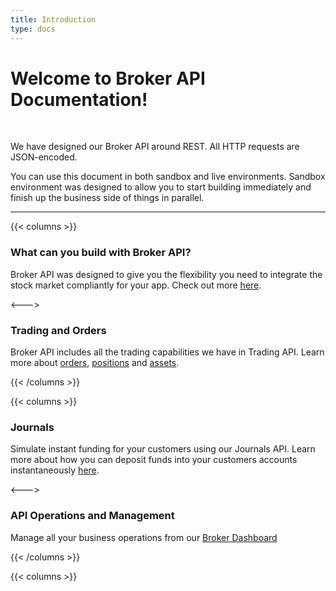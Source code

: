```yaml
---
title: Introduction
type: docs
---
```


# Welcome to Broker API Documentation!

&nbsp;

We have designed our Broker API around REST. All HTTP requests are JSON-encoded.

You can use this document in both sandbox and live environments.
Sandbox environment was designed to allow you to start building immediately and finish up the business side of things in parallel.

---

{{< columns >}}

### **What can you build with Broker API?**

Broker API was designed to give you the flexibility you need to integrate the stock market compliantly for your app. Check out more [here](/docs/use-cases).

<--->

### **Trading and Orders**

Broker API includes all the trading capabilities we have in Trading API. Learn more about [orders](/docs/api-reference/trading/orders), [positions](/docs/api-reference/trading/positions) and [assets](<(/docs/api-reference/assets)>).

{{< /columns >}}

{{< columns >}}

### **Journals**

Simulate instant funding for your customers using our Journals API. Learn more about how you can deposit funds into your customers accounts instantaneously [here](/docs/api-references/journals).

<--->

### **API Operations and Management**

Manage all your business operations from our [Broker Dashboard](https://broker-app.alpaca.markets/sign-up)

{{< /columns >}}

{{< columns >}}

&nbsp;
